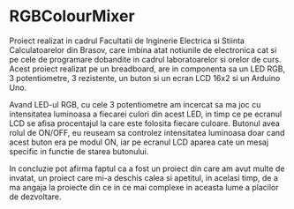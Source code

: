 # RGBColourMixer

Proiect realizat in cadrul Facultatii de Inginerie Electrica si Stiinta Calculatoarelor din Brasov, care imbina atat notiunile de electronica cat si pe cele de programare dobandite in cadrul laboratoarelor si orelor de curs.
Acest proiect realizat pe un breadboard, are in componenta sa un LED RGB, 3 potentiometre, 3 rezistente, un buton si un ecran LCD 16x2 si un Arduino Uno.

Avand LED-ul RGB, cu cele 3 potentiometre am incercat sa ma joc cu intensitatea luminoasa a fiecarei culori din acest LED, in timp ce pe ecranul LCD se afisa procentajul la care este folosita fiecare culoare.
Butonul avea rolul de ON/OFF, eu reuseam sa controlez intensitatea luminoasa doar cand acest buton era pe modul ON, iar pe ecranul LCD aparea cate un mesaj specific in functie de starea butonului.

In concluzie pot afirma faptul ca a fost un proiect din care am avut multe de invatat, un proiect care mi-a deschis calea si apetitul, in acelasi timp, de a ma angaja la proiecte din ce in ce mai complexe in aceasta lume a placilor de dezvoltare.

